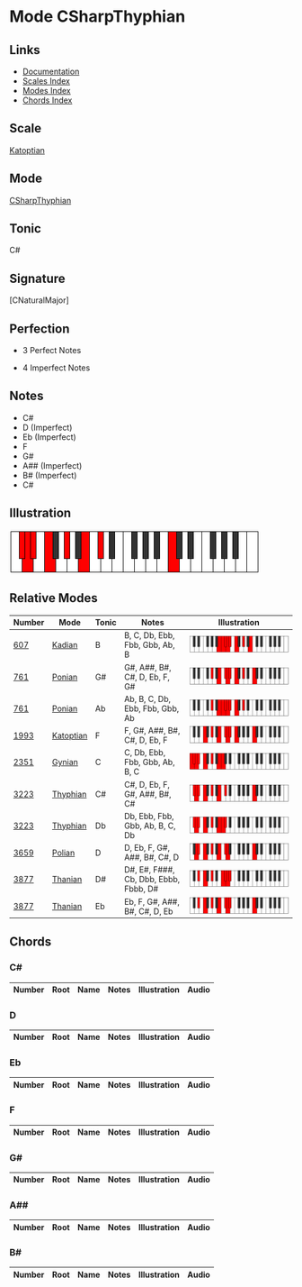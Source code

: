 # Mode CSharpThyphian

## Links

- [Documentation](index.md)
- [Scales Index](Scales.md)
- [Modes Index](Modes.md)
- [Chords Index](Chords.md)

## Scale

[Katoptian](ScaleKatoptian.md)

## Mode

[CSharpThyphian](ModeCSharpThyphian.md)

## Tonic

C#

## Signature

[CNaturalMajor]

## Perfection

 - 3 Perfect Notes

 - 4 Imperfect Notes

## Notes

- C#
- D (Imperfect)
- Eb (Imperfect)
- F
- G#
- A## (Imperfect)
- B# (Imperfect)
- C#

## Illustration

![CSharpThyphian](ModeCSharpThyphian.png)

## Relative Modes

| Number | Mode | Tonic | Notes | Illustration |
|--------|------|-------|-------|--------------|
| [607](https://ianring.com/musictheory/scales/607) | [Kadian](ModeKadian.md) | B | B, C, Db, Ebb, Fbb, Gbb, Ab, B | ![BNaturalKadian](ModeBNaturalKadian.png) |
| [761](https://ianring.com/musictheory/scales/761) | [Ponian](ModePonian.md) | G# | G#, A##, B#, C#, D, Eb, F, G# | ![GSharpPonian](ModeGSharpPonian.png) |
| [761](https://ianring.com/musictheory/scales/761) | [Ponian](ModePonian.md) | Ab | Ab, B, C, Db, Ebb, Fbb, Gbb, Ab | ![AFlatPonian](ModeAFlatPonian.png) |
| [1993](https://ianring.com/musictheory/scales/1993) | [Katoptian](ModeKatoptian.md) | F | F, G#, A##, B#, C#, D, Eb, F | ![FNaturalKatoptian](ModeFNaturalKatoptian.png) |
| [2351](https://ianring.com/musictheory/scales/2351) | [Gynian](ModeGynian.md) | C | C, Db, Ebb, Fbb, Gbb, Ab, B, C | ![CNaturalGynian](ModeCNaturalGynian.png) |
| [3223](https://ianring.com/musictheory/scales/3223) | [Thyphian](ModeThyphian.md) | C# | C#, D, Eb, F, G#, A##, B#, C# | ![CSharpThyphian](ModeCSharpThyphian.png) |
| [3223](https://ianring.com/musictheory/scales/3223) | [Thyphian](ModeThyphian.md) | Db | Db, Ebb, Fbb, Gbb, Ab, B, C, Db | ![DFlatThyphian](ModeDFlatThyphian.png) |
| [3659](https://ianring.com/musictheory/scales/3659) | [Polian](ModePolian.md) | D | D, Eb, F, G#, A##, B#, C#, D | ![DNaturalPolian](ModeDNaturalPolian.png) |
| [3877](https://ianring.com/musictheory/scales/3877) | [Thanian](ModeThanian.md) | D# | D#, E#, F###, Cb, Dbb, Ebbb, Fbbb, D# | ![DSharpThanian](ModeDSharpThanian.png) |
| [3877](https://ianring.com/musictheory/scales/3877) | [Thanian](ModeThanian.md) | Eb | Eb, F, G#, A##, B#, C#, D, Eb | ![EFlatThanian](ModeEFlatThanian.png) |

## Chords

### C#

| Number | Root | Name | Notes | Illustration | Audio |
|--------|------|------|-------|--------------|-------|

### D

| Number | Root | Name | Notes | Illustration | Audio |
|--------|------|------|-------|--------------|-------|

### Eb

| Number | Root | Name | Notes | Illustration | Audio |
|--------|------|------|-------|--------------|-------|

### F

| Number | Root | Name | Notes | Illustration | Audio |
|--------|------|------|-------|--------------|-------|

### G#

| Number | Root | Name | Notes | Illustration | Audio |
|--------|------|------|-------|--------------|-------|

### A##

| Number | Root | Name | Notes | Illustration | Audio |
|--------|------|------|-------|--------------|-------|

### B#

| Number | Root | Name | Notes | Illustration | Audio |
|--------|------|------|-------|--------------|-------|


